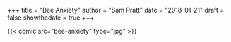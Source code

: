 +++
title = "Bee Anxiety"
author = "Sam Pratt"
date = "2018-01-21"
draft = false
showthedate = true
+++

{{< comic src="bee-anxiety" type="jpg" >}}
